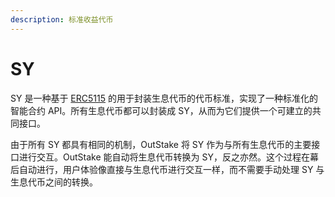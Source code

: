 ```yaml
---
description: 标准收益代币
---
```


# SY

SY 是一种基于 [ERC5115](https://eips.ethereum.org/EIPS/eip-5115) 的用于封装生息代币的代币标准，实现了一种标准化的智能合约 API。所有生息代币都可以封装成 SY，从而为它们提供一个可建立的共同接口。

由于所有 SY 都具有相同的机制，OutStake 将 SY 作为与所有生息代币的主要接口进行交互。OutStake 能自动将生息代币转换为 SY，反之亦然。这个过程在幕后自动进行，用户体验像直接与生息代币进行交互一样，而不需要手动处理 SY 与生息代币之间的转换。
